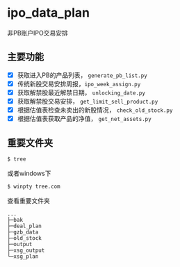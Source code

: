 

# ipo_data_plan

非PB账户IPO交易安排

## 主要功能

- [x] 获取进入PB的产品列表， `generate_pb_list.py`
- [x] 传统新股交易安排周报，`ipo_week_assign.py`
- [x] 获取解禁股最近解禁日期， `unlocking_date.py`
- [x] 获取解禁股交易安排， `get_limit_sell_product.py`
- [x] 根据估值表检查未卖出的新股情况， `check_old_stock.py`
- [x] 根据估值表获取产品的净值， `get_net_assets.py`

## 重要文件夹

```bash
$ tree
```

或者windows下

```bash
$ winpty tree.com
```

查看重要文件夹

```console
...
├─bak
├─deal_plan
├─gzb_data
├─old_stock
├─output
├─xsg_output
└─xsg_plan
```

